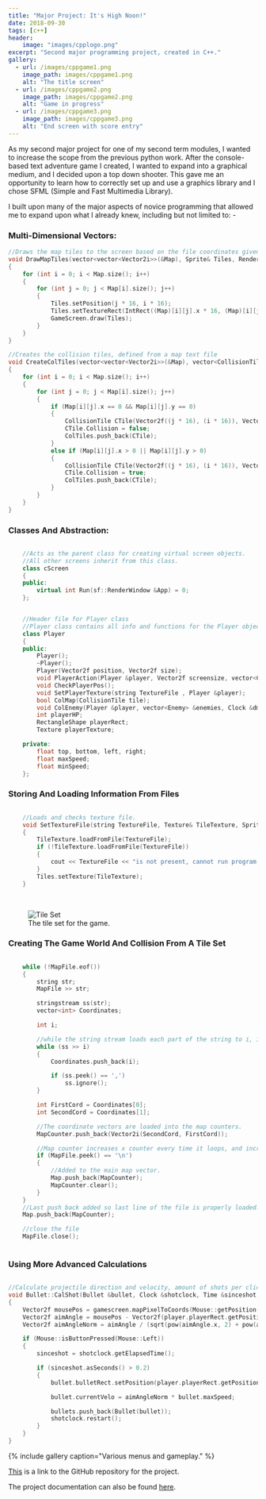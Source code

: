 ```yaml
---
title: "Major Project: It's High Noon!"
date: 2018-09-30
tags: [c++]
header:
    image: "images/cpplogo.png"
excerpt: "Second major programming project, created in C++."
gallery:
  - url: /images/cppgame1.png
    image_path: images/cppgame1.png
    alt: "The title screen"
  - url: /images/cppgame2.png
    image_path: images/cppgame2.png
    alt: "Game in progress"
  - url: /images/cppgame3.png
    image_path: images/cppgame3.png
    alt: "End screen with score entry"
---
```


As my second major project for one of my second term modules, I wanted to increase the scope from the previous python work. After the console-based text adventure game I created, I wanted to expand into a graphical medium, and I decided upon a top down shooter. This gave me an opportunity to learn how to correctly set up and use a graphics library and I chose SFML (Simple and Fast Multimedia Library).

I built upon many of the major aspects of novice programming that allowed me to expand upon what I already knew, including but not limited to: -

<h3>Multi-Dimensional Vectors:</h3>

```c++
//Draws the map tiles to the screen based on the file coordinates given in the map vector
void DrawMapTiles(vector<vector<Vector2i>>(&Map), Sprite& Tiles, RenderWindow& GameScreen)
{
	for (int i = 0; i < Map.size(); i++)
	{	
		for (int j = 0; j < Map[i].size(); j++)
		{
			Tiles.setPosition(j * 16, i * 16);
			Tiles.setTextureRect(IntRect((Map)[i][j].x * 16, (Map)[i][j].y * 16, 16, 16));
			GameScreen.draw(Tiles);
		}
	}
}

//Creates the collision tiles, defined from a map text file
void CreateColTiles(vector<vector<Vector2i>>(&Map), vector<CollisionTile>(&ColTiles))
{
    for (int i = 0; i < Map.size(); i++)
    {
        for (int j = 0; j < Map[i].size(); j++)
        {
            if (Map[i][j].x == 0 && Map[i][j].y == 0)
            {
                CollisionTile CTile(Vector2f((j * 16), (i * 16)), Vector2f(16, 16), Color::Transparent);
                CTile.Collision = false;
                ColTiles.push_back(CTile);
            }
            else if (Map[i][j].x > 0 || Map[i][j].y > 0)
            {
                CollisionTile CTile(Vector2f((j * 16), (i * 16)), Vector2f(16, 16), Color::Transparent);
                CTile.Collision = true;
                ColTiles.push_back(CTile);
            }   
        }
    }
}

```

<h3>Classes And Abstraction:</h3>

```c++

    //Acts as the parent class for creating virtual screen objects.
    //All other screens inherit from this class.
    class cScreen
    {
    public:
	    virtual int Run(sf::RenderWindow &App) = 0;
    };

```
```c++

    //Header file for Player class
    //Player class contains all info and functions for the Player object.
    class Player
    {
    public:
        Player();
        ~Player();
        Player(Vector2f position, Vector2f size);
        void PlayerAction(Player &player, Vector2f screensize, vector<CollisionTile> &ColTiles, Clock &frameclock, Time &frametime);
        void CheckPlayerPos();
        void SetPlayerTexture(string TextureFile , Player &player);
        bool ColMap(CollisionTile tile);
        void ColEnemy(Player &player, vector<Enemy> &enemies, Clock &dmgclock, Time &sincedmg);
        int playerHP;
        RectangleShape playerRect;
        Texture playerTexture;

    private:
        float top, bottom, left, right;
        float maxSpeed;
        float minSpeed;
    };

```

<h3>Storing And Loading Information From Files</h3>

```c++

    //Loads and checks texture file.
    void SetTextureFile(string TextureFile, Texture& TileTexture, Sprite& Tiles)
    {
        TileTexture.loadFromFile(TextureFile);
        if (!TileTexture.loadFromFile(TextureFile))
        {
            cout << TextureFile << "is not present, cannot run program." << endl;;
        }
        Tiles.setTexture(TileTexture);
    }
```
<br/>

<figure class="align-center">
    <img src="https://sir-benj.github.io/Portfolio/images/TileSetProject.png" alt="Tile Set" class="align-center">
    <figcaption>The tile set for the game.</figcaption>
</figure>

<h3>Creating The Game World And Collision From A Tile Set</h3>

```c++

    while (!MapFile.eof())
    {
        string str;
        MapFile >> str;

        stringstream ss(str);
        vector<int> Coordinates;

        int i;

        //while the string stream loads each part of the string to i, ignoring commas, it pushes i onto the coordinate vector.
        while (ss >> i)
        {
            Coordinates.push_back(i);

            if (ss.peek() == ',')
                ss.ignore();
        }

        int FirstCord = Coordinates[0];
        int SecondCord = Coordinates[1];

        //The coordinate vectors are loaded into the map counters.
        MapCounter.push_back(Vector2i(SecondCord, FirstCord));

        //Map counter increases x counter every time it loops, and increases y if a newline is present in the file.
        if (MapFile.peek() == '\n')
        {
            //Added to the main map vector.
            Map.push_back(MapCounter);
            MapCounter.clear();
        }
    }
    //Last push back added so last line of the file is properly loaded.
    Map.push_back(MapCounter);

    //close the file
    MapFile.close();
    
```

<h3>Using More Advanced Calculations</h3>

```c++

//Calculate projectile direction and velocity, amount of shots per click limited by timer
void Bullet::CalShot(Bullet &bullet, Clock &shotclock, Time &sinceshot, vector<Bullet> &bullets, RenderWindow &gamescreen, Player &player)
{
	Vector2f mousePos = gamescreen.mapPixelToCoords(Mouse::getPosition(gamescreen));
	Vector2f aimAngle = mousePos - Vector2f(player.playerRect.getPosition().x + (player.playerRect.getSize().x / 2), player.playerRect.getPosition().y + player.playerRect.getSize().y);
	Vector2f aimAngleNorm = aimAngle / (sqrt(pow(aimAngle.x, 2) + pow(aimAngle.y, 2)));

	if (Mouse::isButtonPressed(Mouse::Left))
	{
		sinceshot = shotclock.getElapsedTime();

		if (sinceshot.asSeconds() > 0.2)
		{
			bullet.bulletRect.setPosition(player.playerRect.getPosition().x + (player.playerRect.getSize().x / 2), player.playerRect.getPosition().y + player.playerRect.getSize().y);

			bullet.currentVelo = aimAngleNorm * bullet.maxSpeed;

			bullets.push_back(Bullet(bullet));
			shotclock.restart();
		}
	}
}

```

{% include gallery caption="Various menus and gameplay." %}

<a href="https://github.com/Sir-Benj/Cpp-Game-Project">This</a> is a link to the GitHub repository for the project.

The project documentation can also be found <a href="https://github.com/Sir-Benj/Portfolio/blob/master/documentation/Project_Documentation.docx">here</a>.
